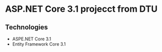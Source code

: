 # ASP.NET Core 3.1 projecct from DTU
## Technologies
- ASPE.NET Core 3.1
- Entity Framework Core 3.1